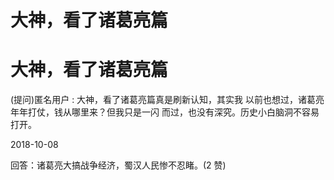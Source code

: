 # 大神，看了诸葛亮篇

# 大神，看了诸葛亮篇

(提问)匿名用户 : 大神，看了诸葛亮篇真是刷新认知，其实我 以前也想过，诸葛亮年年打仗，钱从哪里来？但我只是一闪 而过，也没有深究。历史小白脑洞不容易打开。

2018-10-08

回答：诸葛亮大搞战争经济，蜀汉人民惨不忍睹。(2 赞)